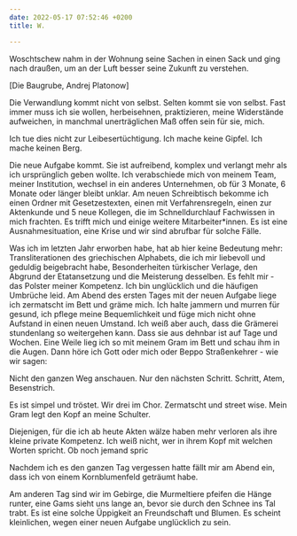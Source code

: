 ```yaml
---
date: 2022-05-17 07:52:46 +0200
title: W.

---
```

Woschtschew nahm in der Wohnung seine Sachen in einen Sack und ging nach draußen, um an der Luft besser seine Zukunft zu verstehen.

\[Die Baugrube, Andrej Platonow\]

Die Verwandlung kommt nicht von selbst. Selten kommt sie von selbst. Fast immer muss ich sie wollen, herbeisehnen, praktizieren, meine Widerstände aufweichen, in manchmal unerträglichen Maß offen sein für sie, mich.

Ich tue dies nicht zur Leibesertüchtigung. Ich mache keine Gipfel. Ich mache keinen Berg.

Die neue Aufgabe kommt. Sie ist aufreibend, komplex und verlangt mehr als ich ursprünglich geben wollte. Ich verabschiede mich von meinem Team, meiner Institution, wechsel in ein anderes Unternehmen, ob für 3 Monate, 6 Monate oder länger bleibt unklar. Am neuen Schreibtisch bekomme ich einen Ordner mit Gesetzestexten, einen mit Verfahrensregeln, einen zur Aktenkunde und 5 neue Kollegen, die im Schnelldurchlauf Fachwissen in mich frachten. Es trifft mich und einige weitere Mitarbeiter*innen. Es ist eine Ausnahmesituation, eine Krise und wir sind abrufbar für solche Fälle.

Was ich im letzten Jahr erworben habe, hat ab hier keine Bedeutung mehr: Transliterationen des griechischen Alphabets, die ich mir liebevoll und geduldig beigebracht habe, Besonderheiten türkischer Verlage, den Abgrund der Etatansetzung und die Meisterung desselben. Es fehlt mir - das Polster meiner Kompetenz. Ich bin unglücklich und die häufigen Umbrüche leid. Am Abend des ersten Tages mit der neuen Aufgabe liege ich zermatscht im Bett und gräme mich. Ich halte jammern und murren für gesund, ich pflege meine Bequemlichkeit und füge mich nicht ohne Aufstand in einen neuen Umstand. Ich weiß aber auch, dass die Grämerei stundenlang so weitergehen kann. Dass sie aus dehnbar ist auf Tage und Wochen. Eine Weile lieg ich so mit meinem Gram im Bett und schau ihm in die Augen. Dann höre ich Gott oder mich oder Beppo Straßenkehrer - wie wir sagen:

Nicht den ganzen Weg anschauen. Nur den nächsten Schritt.          Schritt, Atem, Besenstrich.

Es ist simpel und tröstet. Wir drei im Chor. Zermatscht und street wise. Mein Gram legt den Kopf an meine Schulter.

Diejenigen, für die ich ab heute Akten wälze haben mehr verloren als ihre kleine private Kompetenz. Ich weiß nicht, wer in ihrem Kopf mit welchen Worten spricht. Ob noch jemand spric

Nachdem ich es den ganzen Tag vergessen hatte fällt mir am Abend ein, dass ich von einem Kornblumenfeld geträumt habe.

Am anderen Tag sind wir im Gebirge, die Murmeltiere pfeifen die Hänge runter, eine Gams sieht uns lange an, bevor sie durch den Schnee ins Tal trabt. Es ist eine solche Üppigkeit an Freundschaft und Blumen. Es scheint kleinlichen, wegen einer neuen Aufgabe unglücklich zu sein.